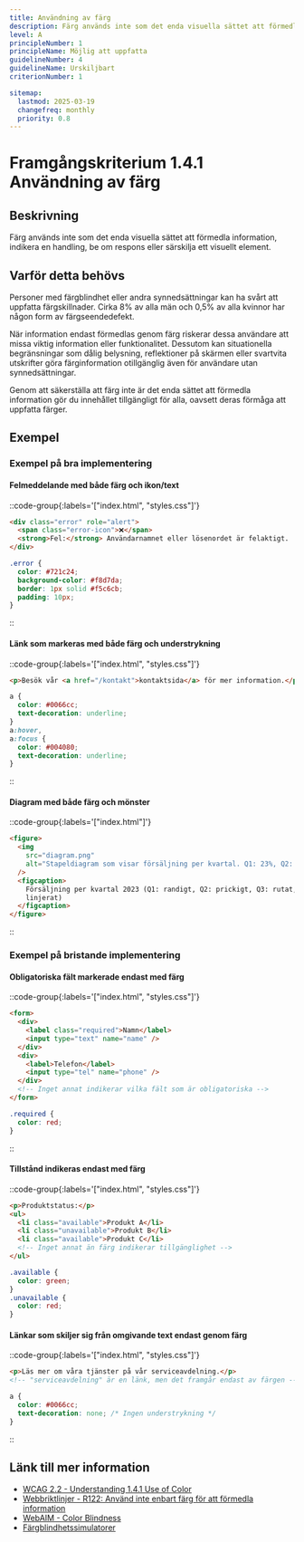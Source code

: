 ```yaml
---
title: Användning av färg
description: Färg används inte som det enda visuella sättet att förmedla information, indikera en handling, be om respons eller särskilja ett visuellt element.
level: A
principleNumber: 1
principleName: Möjlig att uppfatta
guidelineNumber: 4
guidelineName: Urskiljbart
criterionNumber: 1

sitemap:
  lastmod: 2025-03-19
  changefreq: monthly
  priority: 0.8
---
```


# Framgångskriterium 1.4.1 Användning av färg

## Beskrivning

Färg används inte som det enda visuella sättet att förmedla information, indikera en handling, be om respons eller särskilja ett visuellt element.

## Varför detta behövs

Personer med färgblindhet eller andra synnedsättningar kan ha svårt att uppfatta färgskillnader. Cirka 8% av alla män och 0,5% av alla kvinnor har någon form av färgseendedefekt.

När information endast förmedlas genom färg riskerar dessa användare att missa viktig information eller funktionalitet. Dessutom kan situationella begränsningar som dålig belysning, reflektioner på skärmen eller svartvita utskrifter göra färginformation otillgänglig även för användare utan synnedsättningar.

Genom att säkerställa att färg inte är det enda sättet att förmedla information gör du innehållet tillgängligt för alla, oavsett deras förmåga att uppfatta färger.

## Exempel

### Exempel på bra implementering

#### Felmeddelande med både färg och ikon/text

::code-group{:labels='["index.html", "styles.css"]'}

```html
<div class="error" role="alert">
  <span class="error-icon">❌</span>
  <strong>Fel:</strong> Användarnamnet eller lösenordet är felaktigt.
</div>
```

```css
.error {
  color: #721c24;
  background-color: #f8d7da;
  border: 1px solid #f5c6cb;
  padding: 10px;
}
```

::

#### Länk som markeras med både färg och understrykning

::code-group{:labels='["index.html", "styles.css"]'}

```html
<p>Besök vår <a href="/kontakt">kontaktsida</a> för mer information.</p>
```

```css
a {
  color: #0066cc;
  text-decoration: underline;
}
a:hover,
a:focus {
  color: #004080;
  text-decoration: underline;
}
```

::

#### Diagram med både färg och mönster

::code-group{:labels='["index.html"]'}

```html
<figure>
  <img
    src="diagram.png"
    alt="Stapeldiagram som visar försäljning per kvartal. Q1: 23%, Q2: 28%, Q3: 31%, Q4: 18%. Varje stapel har både olika färg och olika mönster för att särskilja dem."
  />
  <figcaption>
    Försäljning per kvartal 2023 (Q1: randigt, Q2: prickigt, Q3: rutat, Q4:
    linjerat)
  </figcaption>
</figure>
```

::

### Exempel på bristande implementering

#### Obligatoriska fält markerade endast med färg

::code-group{:labels='["index.html", "styles.css"]'}

```html
<form>
  <div>
    <label class="required">Namn</label>
    <input type="text" name="name" />
  </div>
  <div>
    <label>Telefon</label>
    <input type="tel" name="phone" />
  </div>
  <!-- Inget annat indikerar vilka fält som är obligatoriska -->
</form>
```

```css
.required {
  color: red;
}
```

::

#### Tillstånd indikeras endast med färg

::code-group{:labels='["index.html", "styles.css"]'}

```html
<p>Produktstatus:</p>
<ul>
  <li class="available">Produkt A</li>
  <li class="unavailable">Produkt B</li>
  <li class="available">Produkt C</li>
  <!-- Inget annat än färg indikerar tillgänglighet -->
</ul>
```

```css
.available {
  color: green;
}
.unavailable {
  color: red;
}
```

#### Länkar som skiljer sig från omgivande text endast genom färg

::code-group{:labels='["index.html", "styles.css"]'}

```html
<p>Läs mer om våra tjänster på vår serviceavdelning.</p>
<!-- "serviceavdelning" är en länk, men det framgår endast av färgen -->
```

```css
a {
  color: #0066cc;
  text-decoration: none; /* Ingen understrykning */
}
```

::

## Länk till mer information

- [WCAG 2.2 - Understanding 1.4.1 Use of Color](https://www.w3.org/WAI/WCAG22/Understanding/use-of-color.html)
- [Webbriktlinjer - R122: Använd inte enbart färg för att förmedla information](https://www.digg.se/webbriktlinjer/alla-webbriktlinjer/anvand-inte-enbart-farg-for-att-formedla-information)
- [WebAIM - Color Blindness](https://webaim.org/articles/visual/colorblind)
- [Färgblindhetssimulatorer](https://www.color-blindness.com/coblis-color-blindness-simulator/)
